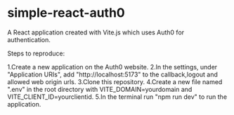 # simple-react-auth0
A React application created with Vite.js which uses Auth0 for authentication.

Steps to reproduce:

1.Create a new application on the Auth0 website.
2.In the settings, under "Application URIs", add "http://localhost:5173" to the callback,logout and allowed web origin urls.
3.Clone this repository.
4.Create a new file named ".env" in the root directory with VITE_DOMAIN=yourdomain and VITE_CLIENT_ID=yourclientid.
5.In the terminal run "npm run dev" to run the application.
